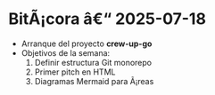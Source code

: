 ﻿# BitÃ¡cora â€“ 2025-07-18

- Arranque del proyecto **crew-up-go**
- Objetivos de la semana:
  1. Definir estructura Git monorepo
  2. Primer pitch en HTML
  3. Diagramas Mermaid para Ã¡reas
